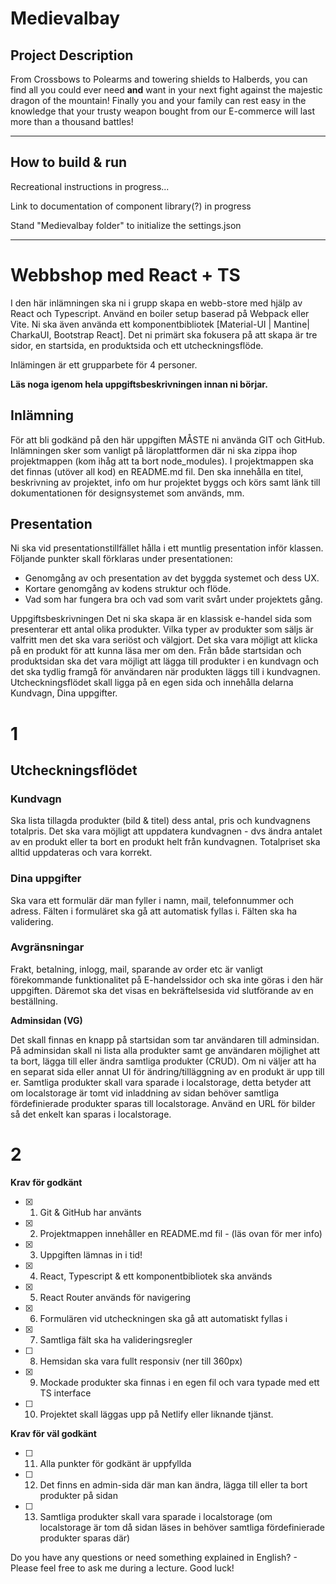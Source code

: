 # Medievalbay

## Project Description

From Crossbows to Polearms and towering shields to Halberds, you can find all you could ever need **and** want in your next fight against the majestic dragon of the mountain! Finally you and your family can rest easy in the knowledge that your trusty weapon bought from our E-commerce will last more than a thousand battles!

---

## How to build & run

Recreational instructions in progress...

Link to documentation of component library(?) in progress

Stand "Medievalbay folder" to initialize the settings.json

---

# Webbshop med React + TS

I den här inlämningen ska ni i grupp skapa en webb-store med hjälp av React och
Typescript. Använd en boiler setup baserad på Webpack eller Vite. Ni ska även använda
ett komponentbibliotek [Material-UI | Mantine| CharkaUI, Bootstrap React]. Det ni
primärt ska fokusera på att skapa är tre sidor, en startsida, en produktsida och ett
utcheckningsflöde.

Inlämingen är ett grupparbete för 4 personer.

**Läs noga igenom hela uppgiftsbeskrivningen innan ni börjar.**

## Inlämning

För att bli godkänd på den här uppgiften MÅSTE ni använda GIT och GitHub.
Inlämningen sker som vanligt på läroplattformen där ni ska zippa ihop projektmappen
(kom ihåg att ta bort node_modules). I projektmappen ska det finnas (utöver all kod) en
README.md fil. Den ska innehålla en titel, beskrivning av projektet, info om hur
projektet byggs och körs samt länk till dokumentationen för designsystemet som används,
mm.

## Presentation

Ni ska vid presentationstillfället hålla i ett muntlig presentation inför klassen. Följande
punkter skall förklaras under presentationen:

-   Genomgång av och presentation av det byggda systemet och dess UX.
-   Kortare genomgång av kodens struktur och flöde.
-   Vad som har fungera bra och vad som varit svårt under projektets gång.

Uppgiftsbeskrivningen
Det ni ska skapa är en klassisk e-handel sida som presenterar ett antal olika produkter.
Vilka typer av produkter som säljs är valfritt men det ska vara seriöst och välgjort. Det ska
vara möjligt att klicka på en produkt för att kunna läsa mer om den. Från både startsidan
och produktsidan ska det vara möjligt att lägga till produkter i en kundvagn och det ska
tydlig framgå för användaren när produkten läggs till i kundvagnen.
Utcheckningsflödet skall ligga på en egen sida och innehålla delarna Kundvagn, Dina
uppgifter.

# 1

## Utcheckningsflödet

### Kundvagn

Ska lista tillagda produkter (bild & titel) dess antal, pris och kundvagnens totalpris. Det
ska vara möjligt att uppdatera kundvagnen - dvs ändra antalet av en produkt eller ta bort
en produkt helt från kundvagnen. Totalpriset ska alltid uppdateras och vara korrekt.

### Dina uppgifter

Ska vara ett formulär där man fyller i namn, mail, telefonnummer och adress. Fälten i
formuläret ska gå att automatisk fyllas i. Fälten ska ha validering.

### Avgränsningar

Frakt, betalning, inlogg, mail, sparande av order etc är vanligt förekommande
funktionalitet på E-handelssidor och ska inte göras i den här uppgiften. Däremot ska det
visas en bekräftelsesida vid slutförande av en beställning.

**Adminsidan (VG)**

Det skall finnas en knapp på startsidan som tar användaren till adminsidan. På
adminsidan skall ni lista alla produkter samt ge användaren möjlighet att ta bort, lägga till
eller ändra samtliga produkter (CRUD). Om ni väljer att ha en separat sida eller annat UI
för ändring/tilläggning av en produkt är upp till er. Samtliga produkter skall vara
sparade i localstorage, detta betyder att om localstorage är tomt vid inladdning av sidan
behöver samtliga fördefinierade produkter sparas till localstorage. Använd en URL för
bilder så det enkelt kan sparas i localstorage.

# 2

**Krav för godkänt**

-   [x] 1. Git & GitHub har använts
-   [x] 2. Projektmappen innehåller en README.md fil - (läs ovan för mer info)
-   [x] 3. Uppgiften lämnas in i tid!
-   [x] 4. React, Typescript & ett komponentbibliotek ska används
-   [x] 5. React Router används för navigering
-   [x] 6. Formulären vid utcheckningen ska gå att automatiskt fyllas i
-   [x] 7. Samtliga fält ska ha valideringsregler
-   [ ] 8. Hemsidan ska vara fullt responsiv (ner till 360px)
-   [x] 9. Mockade produkter ska finnas i en egen fil och vara typade med ett TS interface
-   [ ] 10. Projektet skall läggas upp på Netlify eller liknande tjänst.

**Krav för väl godkänt**

-   [ ] 11. Alla punkter för godkänt är uppfyllda
-   [ ] 12. Det finns en admin-sida där man kan ändra, lägga till eller ta bort produkter på sidan
-   [ ] 13. Samtliga produkter skall vara sparade i localstorage (om localstorage är tom då sidan
        läses in behöver samtliga fördefinierade produkter sparas där)

Do you have any questions or need something explained in English? - Please feel free to
ask me during a lecture. Good luck!
